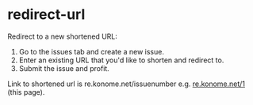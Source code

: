 # redirect-url
Redirect to a new shortened URL:
1. Go to the issues tab and create a new issue.
2. Enter an existing URL that you'd like to shorten and redirect to.
3. Submit the issue and profit.

Link to shortened url is re.konome.net/issuenumber e.g. [re.konome.net/1](https://re.konome.net/1) (this page).
